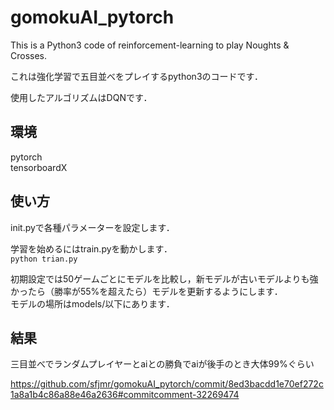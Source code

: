 # gomokuAI_pytorch

This is a Python3 code of reinforcement-learning to play Noughts & Crosses.

これは強化学習で五目並べをプレイするpython3のコードです．

使用したアルゴリズムはDQNです．

## 環境

pytorch  
tensorboardX

## 使い方

init.pyで各種パラメーターを設定します． 

学習を始めるにはtrain.pyを動かします．  
```python trian.py```  

初期設定では50ゲームごとにモデルを比較し，新モデルが古いモデルよりも強かったら（勝率が55%を超えたら）モデルを更新するようにします．  
モデルの場所はmodels/以下にあります．

## 結果

三目並べでランダムプレイヤーとaiとの勝負でaiが後手のとき大体99%ぐらい

https://github.com/sfjmr/gomokuAI_pytorch/commit/8ed3bacdd1e70ef272c1a8a1b4c86a88e46a2636#commitcomment-32269474
